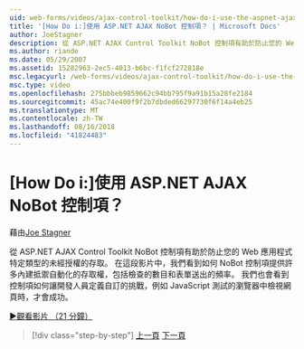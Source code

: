 ```yaml
---
uid: web-forms/videos/ajax-control-toolkit/how-do-i-use-the-aspnet-ajax-nobot-control
title: '[How Do i:]使用 ASP.NET AJAX NoBot 控制項？ | Microsoft Docs'
author: JoeStagner
description: 從 ASP.NET AJAX Control Toolkit NoBot 控制項有助於防止您的 Web 應用程式特定類型的未經授權的存取。 在這段影片中，我們看到如何...
ms.author: riande
ms.date: 05/29/2007
ms.assetid: 15282963-2ec5-4013-b6bc-f1fcf272818e
msc.legacyurl: /web-forms/videos/ajax-control-toolkit/how-do-i-use-the-aspnet-ajax-nobot-control
msc.type: video
ms.openlocfilehash: 275bbbeb9859662c94bb795f9a91b15a28fe2184
ms.sourcegitcommit: 45ac74e400f9f2b7dbded66297730f6f14a4eb25
ms.translationtype: MT
ms.contentlocale: zh-TW
ms.lasthandoff: 08/16/2018
ms.locfileid: "41824483"
---
```

<a name="how-do-i-use-the-aspnet-ajax-nobot-control"></a>[How Do i:]使用 ASP.NET AJAX NoBot 控制項？
====================
藉由[Joe Stagner](https://github.com/JoeStagner)

從 ASP.NET AJAX Control Toolkit NoBot 控制項有助於防止您的 Web 應用程式特定類型的未經授權的存取。 在這段影片中，我們看到如何 NoBot 控制項提供許多內建抵禦自動化的存取權，包括檢查的數目和表單送出的頻率。 我們也會看到控制項如何讓開發人員定義自訂的挑戰，例如 JavaScript 測試的瀏覽器中檢視網頁時，才會成功。

[&#9654;觀看影片 （21 分鐘）](https://channel9.msdn.com/Blogs/ASP-NET-Site-Videos/how-do-i-use-the-aspnet-ajax-nobot-control)

> [!div class="step-by-step"]
> [上一頁](how-do-i-use-the-aspnet-ajax-mutuallyexclusive-checkbox-extender.md)
> [下一頁](how-do-i-use-the-aspnet-ajax-listsearch-extender.md)
